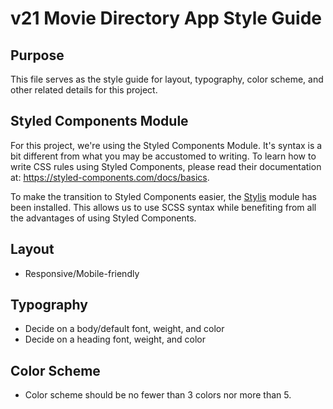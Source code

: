 # v21 Movie Directory App Style Guide

## Purpose

This file serves as the style guide for layout, typography, color scheme, and other related details for this project. 

## Styled Components Module

For this project, we're using the Styled Components Module. It's syntax is a bit different from what you may be accustomed to writing. To learn how to write CSS rules using Styled Components, please read their documentation at: https://styled-components.com/docs/basics. 

To make the transition to Styled Components easier, the [Stylis](https://github.com/thysultan/stylis.js) module has been installed. This allows us to use SCSS syntax while benefiting from all the advantages of using Styled Components. 

## Layout 

- Responsive/Mobile-friendly

## Typography

- Decide on a body/default font, weight, and color
- Decide on a heading font, weight, and color

## Color Scheme

- Color scheme should be no fewer than 3 colors nor more than 5. 
